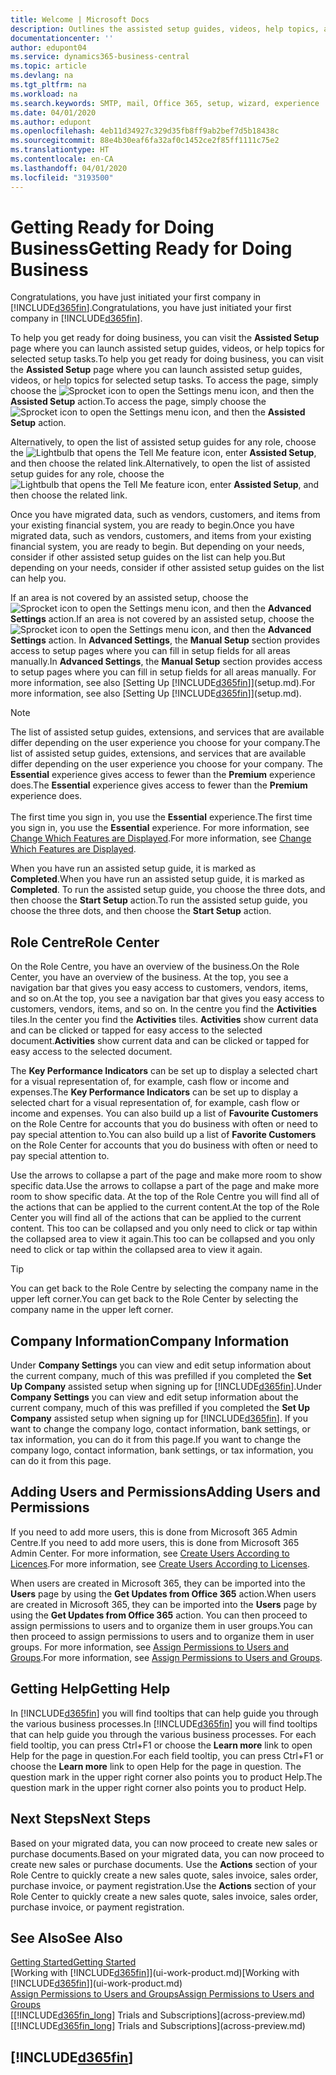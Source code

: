 ```yaml
---
title: Welcome | Microsoft Docs
description: Outlines the assisted setup guides, videos, help topics, and pages and pages to use to get ready for doing business in Business Central.
documentationcenter: ''
author: edupont04
ms.service: dynamics365-business-central
ms.topic: article
ms.devlang: na
ms.tgt_pltfrm: na
ms.workload: na
ms.search.keywords: SMTP, mail, Office 365, setup, wizard, experience
ms.date: 04/01/2020
ms.author: edupont
ms.openlocfilehash: 4eb11d34927c329d35fb8ff9ab2bef7d5b18438c
ms.sourcegitcommit: 88e4b30eaf6fa32af0c1452ce2f85ff1111c75e2
ms.translationtype: HT
ms.contentlocale: en-CA
ms.lasthandoff: 04/01/2020
ms.locfileid: "3193500"
---
```

# <a name="getting-ready-for-doing-business"></a><span data-ttu-id="82b4c-103">Getting Ready for Doing Business</span><span class="sxs-lookup"><span data-stu-id="82b4c-103">Getting Ready for Doing Business</span></span>
<span data-ttu-id="82b4c-104">Congratulations, you have just initiated your first company in [!INCLUDE[d365fin](includes/d365fin_md.md)].</span><span class="sxs-lookup"><span data-stu-id="82b4c-104">Congratulations, you have just initiated your first company in [!INCLUDE[d365fin](includes/d365fin_md.md)].</span></span>

<span data-ttu-id="82b4c-105">To help you get ready for doing business, you can visit the **Assisted Setup** page where you can launch assisted setup guides, videos, or help topics for selected setup tasks.</span><span class="sxs-lookup"><span data-stu-id="82b4c-105">To help you get ready for doing business, you can visit the **Assisted Setup** page where you can launch assisted setup guides, videos, or help topics for selected setup tasks.</span></span> <span data-ttu-id="82b4c-106">To access the page, simply choose the ![Sprocket icon to open the Settings menu](media/ui-experience/settings_icon_small.png) icon, and then the **Assisted Setup** action.</span><span class="sxs-lookup"><span data-stu-id="82b4c-106">To access the page, simply choose the ![Sprocket icon to open the Settings menu](media/ui-experience/settings_icon_small.png) icon, and then the **Assisted Setup** action.</span></span>

<span data-ttu-id="82b4c-107">Alternatively, to open the list of assisted setup guides for any role, choose the ![Lightbulb that opens the Tell Me feature](media/ui-search/search_small.png "Tell me what you want to do") icon, enter **Assisted Setup**, and then choose the related link.</span><span class="sxs-lookup"><span data-stu-id="82b4c-107">Alternatively, to open the list of assisted setup guides for any role, choose the ![Lightbulb that opens the Tell Me feature](media/ui-search/search_small.png "Tell me what you want to do") icon, enter **Assisted Setup**, and then choose the related link.</span></span>

<span data-ttu-id="82b4c-108">Once you have migrated data, such as vendors, customers, and items from your existing financial system, you are ready to begin.</span><span class="sxs-lookup"><span data-stu-id="82b4c-108">Once you have migrated data, such as vendors, customers, and items from your existing financial system, you are ready to begin.</span></span> <span data-ttu-id="82b4c-109">But depending on your needs, consider if other assisted setup guides on the list can help you.</span><span class="sxs-lookup"><span data-stu-id="82b4c-109">But depending on your needs, consider if other assisted setup guides on the list can help you.</span></span>

<span data-ttu-id="82b4c-110">If an area is not covered by an assisted setup, choose the ![Sprocket icon to open the Settings menu](media/ui-experience/settings_icon_small.png) icon, and then the **Advanced Settings** action.</span><span class="sxs-lookup"><span data-stu-id="82b4c-110">If an area is not covered by an assisted setup, choose the ![Sprocket icon to open the Settings menu](media/ui-experience/settings_icon_small.png) icon, and then the **Advanced Settings** action.</span></span> <span data-ttu-id="82b4c-111">In **Advanced Settings**, the **Manual Setup** section provides access to setup pages where you can fill in setup fields for all areas manually.</span><span class="sxs-lookup"><span data-stu-id="82b4c-111">In **Advanced Settings**, the **Manual Setup** section provides access to setup pages where you can fill in setup fields for all areas manually.</span></span> <span data-ttu-id="82b4c-112">For more information, see also [Setting Up [!INCLUDE[d365fin](includes/d365fin_md.md)]](setup.md).</span><span class="sxs-lookup"><span data-stu-id="82b4c-112">For more information, see also [Setting Up [!INCLUDE[d365fin](includes/d365fin_md.md)]](setup.md).</span></span>

> [!NOTE]  
> <span data-ttu-id="82b4c-113">The list of assisted setup guides, extensions, and services that are available differ depending on the user experience you choose for your company.</span><span class="sxs-lookup"><span data-stu-id="82b4c-113">The list of assisted setup guides, extensions, and services that are available differ depending on the user experience you choose for your company.</span></span> <span data-ttu-id="82b4c-114">The **Essential** experience gives access to fewer than the **Premium** experience does.</span><span class="sxs-lookup"><span data-stu-id="82b4c-114">The **Essential** experience gives access to fewer than the **Premium** experience does.</span></span><br /><br />
> <span data-ttu-id="82b4c-115">The first time you sign in, you use the **Essential** experience.</span><span class="sxs-lookup"><span data-stu-id="82b4c-115">The first time you sign in, you use the **Essential** experience.</span></span> <span data-ttu-id="82b4c-116">For more information, see [Change Which Features are Displayed](ui-experiences.md).</span><span class="sxs-lookup"><span data-stu-id="82b4c-116">For more information, see [Change Which Features are Displayed](ui-experiences.md).</span></span>

<span data-ttu-id="82b4c-117">When you have run an assisted setup guide, it is marked as **Completed**.</span><span class="sxs-lookup"><span data-stu-id="82b4c-117">When you have run an assisted setup guide, it is marked as **Completed**.</span></span> <span data-ttu-id="82b4c-118">To run the assisted setup guide, you choose the three dots, and then choose the **Start Setup** action.</span><span class="sxs-lookup"><span data-stu-id="82b4c-118">To run the assisted setup guide, you choose the three dots, and then choose the **Start Setup** action.</span></span>

## <a name="role-center"></a><span data-ttu-id="82b4c-119">Role Centre</span><span class="sxs-lookup"><span data-stu-id="82b4c-119">Role Center</span></span>
<span data-ttu-id="82b4c-120">On the Role Centre, you have an overview of the business.</span><span class="sxs-lookup"><span data-stu-id="82b4c-120">On the Role Center, you have an overview of the business.</span></span> <span data-ttu-id="82b4c-121">At the top, you see a navigation bar that gives you easy access to customers, vendors, items, and so on.</span><span class="sxs-lookup"><span data-stu-id="82b4c-121">At the top, you see a navigation bar that gives you easy access to customers, vendors, items, and so on.</span></span> <span data-ttu-id="82b4c-122">In the centre you find the **Activities** tiles.</span><span class="sxs-lookup"><span data-stu-id="82b4c-122">In the center you find the **Activities** tiles.</span></span> <span data-ttu-id="82b4c-123">**Activities** show current data and can be clicked or tapped for easy access to the selected document.</span><span class="sxs-lookup"><span data-stu-id="82b4c-123">**Activities** show current data and can be clicked or tapped for easy access to the selected document.</span></span>

<span data-ttu-id="82b4c-124">The **Key Performance Indicators** can be set up to display a selected chart for a visual representation of, for example, cash flow or income and expenses.</span><span class="sxs-lookup"><span data-stu-id="82b4c-124">The **Key Performance Indicators** can be set up to display a selected chart for a visual representation of, for example, cash flow or income and expenses.</span></span> <span data-ttu-id="82b4c-125">You can also build up a list of **Favourite Customers** on the Role Centre for accounts that you do business with often or need to pay special attention to.</span><span class="sxs-lookup"><span data-stu-id="82b4c-125">You can also build up a list of **Favorite Customers** on the Role Center for accounts that you do business with often or need to pay special attention to.</span></span>

<span data-ttu-id="82b4c-126">Use the arrows to collapse a part of the page and make more room to show specific data.</span><span class="sxs-lookup"><span data-stu-id="82b4c-126">Use the arrows to collapse a part of the page and make more room to show specific data.</span></span> <span data-ttu-id="82b4c-127">At the top of the Role Centre you will find all of the actions that can be applied to the current content.</span><span class="sxs-lookup"><span data-stu-id="82b4c-127">At the top of the Role Center you will find all of the actions that can be applied to the current content.</span></span> <span data-ttu-id="82b4c-128">This too can be collapsed and you only need to click or tap within the collapsed area to view it again.</span><span class="sxs-lookup"><span data-stu-id="82b4c-128">This too can be collapsed and you only need to click or tap within the collapsed area to view it again.</span></span>

> [!TIP]  
> <span data-ttu-id="82b4c-129">You can get back to the Role Centre by selecting the company name in the upper left corner.</span><span class="sxs-lookup"><span data-stu-id="82b4c-129">You can get back to the Role Center by selecting the company name in the upper left corner.</span></span>

## <a name="company-information"></a><span data-ttu-id="82b4c-130">Company Information</span><span class="sxs-lookup"><span data-stu-id="82b4c-130">Company Information</span></span>
<span data-ttu-id="82b4c-131">Under **Company Settings** you can view and edit setup information about the current company, much of this was prefilled if you completed the **Set Up Company** assisted setup when signing up for [!INCLUDE[d365fin](includes/d365fin_md.md)].</span><span class="sxs-lookup"><span data-stu-id="82b4c-131">Under **Company Settings** you can view and edit setup information about the current company, much of this was prefilled if you completed the **Set Up Company** assisted setup when signing up for [!INCLUDE[d365fin](includes/d365fin_md.md)].</span></span> <span data-ttu-id="82b4c-132">If you want to change the company logo, contact information, bank settings, or tax information, you can do it from this page.</span><span class="sxs-lookup"><span data-stu-id="82b4c-132">If you want to change the company logo, contact information, bank settings, or tax information, you can do it from this page.</span></span>    

## <a name="adding-users-and-permissions"></a><span data-ttu-id="82b4c-133">Adding Users and Permissions</span><span class="sxs-lookup"><span data-stu-id="82b4c-133">Adding Users and Permissions</span></span>
<span data-ttu-id="82b4c-134">If you need to add more users, this is done from Microsoft 365 Admin Centre.</span><span class="sxs-lookup"><span data-stu-id="82b4c-134">If you need to add more users, this is done from Microsoft 365 Admin Center.</span></span> <span data-ttu-id="82b4c-135">For more information, see [Create Users According to Licences](ui-how-users-permissions.md).</span><span class="sxs-lookup"><span data-stu-id="82b4c-135">For more information, see [Create Users According to Licenses](ui-how-users-permissions.md).</span></span>

<span data-ttu-id="82b4c-136">When users are created in Microsoft 365, they can be imported into the **Users** page by using the **Get Updates from Office 365** action.</span><span class="sxs-lookup"><span data-stu-id="82b4c-136">When users are created in Microsoft 365, they can be imported into the **Users** page by using the **Get Updates from Office 365** action.</span></span> <span data-ttu-id="82b4c-137">You can then proceed to assign permissions to users and to organize them in user groups.</span><span class="sxs-lookup"><span data-stu-id="82b4c-137">You can then proceed to assign permissions to users and to organize them in user groups.</span></span> <span data-ttu-id="82b4c-138">For more information, see [Assign Permissions to Users and Groups](ui-define-granular-permissions.md).</span><span class="sxs-lookup"><span data-stu-id="82b4c-138">For more information, see [Assign Permissions to Users and Groups](ui-define-granular-permissions.md).</span></span>  

## <a name="getting-help"></a><span data-ttu-id="82b4c-139">Getting Help</span><span class="sxs-lookup"><span data-stu-id="82b4c-139">Getting Help</span></span>
<span data-ttu-id="82b4c-140">In [!INCLUDE[d365fin](includes/d365fin_md.md)] you will find tooltips that can help guide you through the various business processes.</span><span class="sxs-lookup"><span data-stu-id="82b4c-140">In [!INCLUDE[d365fin](includes/d365fin_md.md)] you will find tooltips that can help guide you through the various business processes.</span></span> <span data-ttu-id="82b4c-141">For each field tooltip, you can press Ctrl+F1 or choose the **Learn more** link to open Help for the page in question.</span><span class="sxs-lookup"><span data-stu-id="82b4c-141">For each field tooltip, you can press Ctrl+F1 or choose the **Learn more** link to open Help for the page in question.</span></span> <span data-ttu-id="82b4c-142">The question mark in the upper right corner also points you to product Help.</span><span class="sxs-lookup"><span data-stu-id="82b4c-142">The question mark in the upper right corner also points you to product Help.</span></span>

## <a name="next-steps"></a><span data-ttu-id="82b4c-143">Next Steps</span><span class="sxs-lookup"><span data-stu-id="82b4c-143">Next Steps</span></span>
<span data-ttu-id="82b4c-144">Based on your migrated data, you can now proceed to create new sales or purchase documents.</span><span class="sxs-lookup"><span data-stu-id="82b4c-144">Based on your migrated data, you can now proceed to create new sales or purchase documents.</span></span> <span data-ttu-id="82b4c-145">Use the **Actions** section of your Role Centre to quickly create a new sales quote, sales invoice, sales order, purchase invoice, or payment registration.</span><span class="sxs-lookup"><span data-stu-id="82b4c-145">Use the **Actions** section of your Role Center to quickly create a new sales quote, sales invoice, sales order, purchase invoice, or payment registration.</span></span>

## <a name="see-also"></a><span data-ttu-id="82b4c-146">See Also</span><span class="sxs-lookup"><span data-stu-id="82b4c-146">See Also</span></span>
[<span data-ttu-id="82b4c-147">Getting Started</span><span class="sxs-lookup"><span data-stu-id="82b4c-147">Getting Started</span></span>](product-get-started.md)  
<span data-ttu-id="82b4c-148">[Working with [!INCLUDE[d365fin](includes/d365fin_md.md)]](ui-work-product.md)</span><span class="sxs-lookup"><span data-stu-id="82b4c-148">[Working with [!INCLUDE[d365fin](includes/d365fin_md.md)]](ui-work-product.md)</span></span>  
[<span data-ttu-id="82b4c-149">Assign Permissions to Users and Groups</span><span class="sxs-lookup"><span data-stu-id="82b4c-149">Assign Permissions to Users and Groups</span></span>](ui-define-granular-permissions.md)  
<span data-ttu-id="82b4c-150">[[!INCLUDE[d365fin_long](includes/d365fin_long_md.md)] Trials and Subscriptions](across-preview.md)</span><span class="sxs-lookup"><span data-stu-id="82b4c-150">[[!INCLUDE[d365fin_long](includes/d365fin_long_md.md)] Trials and Subscriptions](across-preview.md)</span></span>  

## [!INCLUDE[d365fin](includes/free_trial_md.md)]  

